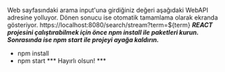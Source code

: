 Web sayfasındaki arama input'una girdiğiniz değeri aşağıdaki WebAPI adresine yolluyor.
Dönen sonucu ise otomatik tamamlama olarak ekranda gösteriyor.
https://localhost:8080/search/stream?term=${term}
***REACT projesini çalıştırabilmek için önce npm install ile paketleri kurun.***
***Sonrasında ise npm start ile projeyi ayağa kaldırın.***
  * npm install 
  * npm start
*** Hayırlı olsun! ***